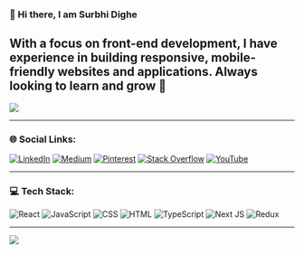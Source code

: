 
### :wave: Hi there, I am Surbhi Dighe

With a focus on front-end development, I have experience in building responsive, mobile-friendly websites and applications.
Always looking to learn and grow 🌱 
---
[![](https://visitcount.itsvg.in/api?id=surbhidighe&icon=0&color=1)](https://visitcount.itsvg.in)

---

### 🌐 Social Links:
[![LinkedIn](https://img.shields.io/badge/LinkedIn-%230077B5.svg?logo=linkedin&logoColor=white)](https://www.linkedin.com/in/surbhi-dighe-457160167/) [![Medium](https://img.shields.io/badge/Medium-12100E?logo=medium&logoColor=white)](https://medium.com/@surbhidighe) [![Pinterest](https://img.shields.io/badge/Pinterest-%23E60023.svg?logo=Pinterest&logoColor=white)](https://in.pinterest.com/dighesurbhi88/) [![Stack Overflow](https://img.shields.io/badge/-Stackoverflow-FE7A16?logo=stack-overflow&logoColor=white)](https://stackoverflow.com/users/10206094) [![YouTube](https://img.shields.io/badge/YouTube-%23FF0000.svg?logo=YouTube&logoColor=white)](https://www.youtube.com/channel/UCsQSF8pQ0rriPSRvb3kv7fw) 

---
### 💻 Tech Stack:
![React](https://img.shields.io/badge/react-%2320232a.svg?style=plastic&logo=react&logoColor=%2361DAFB) ![JavaScript](https://img.shields.io/badge/javascript-%23323330.svg?style=plastic&logo=javascript&logoColor=%23F7DF1E) ![CSS](https://img.shields.io/badge/css-%231572B6.svg?style=plastic&logo=css3&logoColor=white) ![HTML](https://img.shields.io/badge/html-%23E34F26.svg?style=plastic&logo=html5&logoColor=white) ![TypeScript](https://img.shields.io/badge/typescript-%23007ACC.svg?style=plastic&logo=typescript&logoColor=white) ![Next JS](https://img.shields.io/badge/Next-black?style=plastic&logo=next.js&logoColor=white) ![Redux](https://img.shields.io/badge/redux-%23593d88.svg?style=plastic&logo=redux&logoColor=white)

---
![](https://github-readme-stats.vercel.app/api/top-langs/?username=surbhidighe&theme=dark&hide_border=false&include_all_commits=true&count_private=true&layout=compact) 


